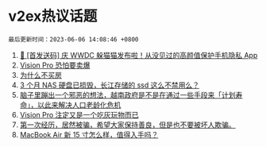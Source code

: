 # v2ex热议话题

`最后更新时间：2023-06-06 14:08:46 +0800`

1. [🎁 [首发送码] 庆 WWDC 躲猫猫发布啦！从没见过的高颜值保护手机隐私 App](https://www.v2ex.com/t/946018)
1. [Vision Pro 恐怕要卖爆](https://www.v2ex.com/t/946106)
1. [为什么不买房](https://www.v2ex.com/t/945953)
1. [3 个月 NAS 硬盘已损毁，长江存储的 ssd 这么不禁用么？](https://www.v2ex.com/t/945920)
1. [脑子里蹦出一个邪恶的想法，越南政府是不是在通过一些手段来「计划寿命」，以此来解决人口老龄化危机](https://www.v2ex.com/t/945985)
1. [Vision Pro 注定又是一个吃灰玩物而已](https://www.v2ex.com/t/946129)
1. [第一次经历，居然被骗，希望大家保持善良，但是也不要被坏人欺骗。](https://www.v2ex.com/t/946059)
1. [MacBook Air 新 15 寸怎么样，值得入手吗？](https://www.v2ex.com/t/946126)

